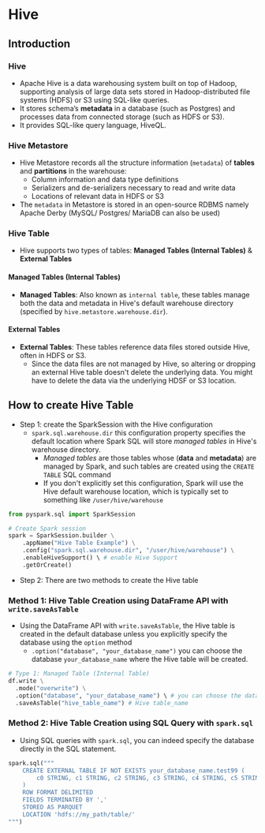 # Hive

## Introduction

### Hive

- Apache Hive is a data warehousing system built on top of Hadoop, supporting analysis of large data sets stored in Hadoop-distributed file systems (HDFS) or S3 using SQL-like queries.
- It stores schema’s **metadata** in a database (such as Postgres) and processes data from connected storage (such as HDFS or S3).
- It provides SQL-like query language, HiveQL.

### Hive Metastore

- Hive Metastore records all the structure information (`metadata`) of **tables** and **partitions** in the warehouse:
  - Column information and data type definitions
  - Serializers and de-serializers necessary to read and write data
  - Locations of relevant data in HDFS or S3
- The `metadata` in Metastore is stored in an open-source RDBMS namely Apache Derby (MySQL/ Postgres/ MariaDB can also be used)

### Hive Table

- Hive supports two types of tables: **Managed Tables (Internal Tables)** & **External Tables**

#### Managed Tables (Internal Tables)

- **Managed Tables**: Also known as `internal table`, these tables manage both the data and metadata in Hive's default warehouse directory (specified by `hive.metastore.warehouse.dir`).

#### External Tables

- **External Tables**: These tables reference data files stored outside Hive, often in HDFS or S3.
  - Since the data files are not managed by Hive, so altering or dropping an external Hive table doesn't delete the underlying data. You might have to delete the data via the underlying HDSF or S3 location.

## How to create Hive Table

- Step 1: create the SparkSession with the Hive configuration
  - `spark.sql.warehouse.dir` this configuration property specifies the default location where Spark SQL will store _managed tables_ in Hive's warehouse directory.
    - _Managed tables_ are those tables whose (**data** and **metadata**) are managed by Spark, and such tables are created using the `CREATE TABLE` SQL command
    - If you don't explicitly set this configuration, Spark will use the Hive default warehouse location, which is typically set to something like `/user/hive/warehouse`

```Python
from pyspark.sql import SparkSession

# Create Spark session
spark = SparkSession.builder \
    .appName("Hive Table Example") \
    .config("spark.sql.warehouse.dir", "/user/hive/warehouse") \
    .enableHiveSupport() \ # enable Hive Support
    .getOrCreate()
```

- Step 2: There are two methods to create the Hive table

### Method 1: Hive Table Creation using DataFrame API with `write.saveAsTable`

- Using the DataFrame API with `write.saveAsTable`, the Hive table is created in the default database unless you explicitly specify the database using the `option` method
  - `.option("database", "your_database_name")` you can choose the database `your_database_name` where the Hive table will be created.

```Python
# Type 1: Managed Table (Internal Table)
df.write \
  .mode("overwrite") \
  .option("database", "your_database_name") \ # you can choose the database `your_database_name` where the Hive table will be created.
  .saveAsTable("hive_table_name") # Hive table_name
```

### Method 2: Hive Table Creation using SQL Query with `spark.sql`

- Using SQL queries with `spark.sql`, you can indeed specify the database directly in the SQL statement.

```Python
spark.sql("""
    CREATE EXTERNAL TABLE IF NOT EXISTS your_database_name.test99 (
        c0 STRING, c1 STRING, c2 STRING, c3 STRING, c4 STRING, c5 STRING, c6 STRING
    )
    ROW FORMAT DELIMITED
    FIELDS TERMINATED BY ','
    STORED AS PARQUET
    LOCATION 'hdfs://my_path/table/'
""")
```
